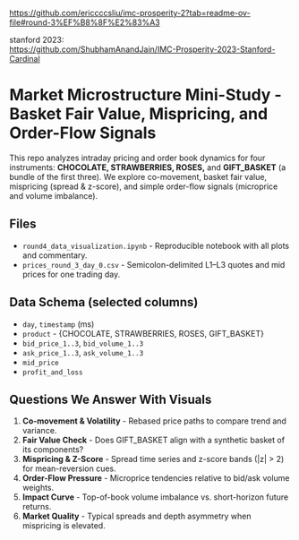 https://github.com/ericcccsliu/imc-prosperity-2?tab=readme-ov-file#round-3%EF%B8%8F%E2%83%A3

stanford 2023:  
https://github.com/ShubhamAnandJain/IMC-Prosperity-2023-Stanford-Cardinal

# Market Microstructure Mini-Study - Basket Fair Value, Mispricing, and Order-Flow Signals

This repo analyzes intraday pricing and order book dynamics for four instruments:
**CHOCOLATE, STRAWBERRIES, ROSES,** and **GIFT_BASKET** (a bundle of the first three).
We explore co-movement, basket fair value, mispricing (spread & z-score), and simple
order-flow signals (microprice and volume imbalance).

## Files

- `round4_data_visualization.ipynb` - Reproducible notebook with all plots and commentary.
- `prices_round_3_day_0.csv` - Semicolon-delimited L1–L3 quotes and mid prices for one trading day.

## Data Schema (selected columns)

- `day`, `timestamp` (ms)
- `product` - {CHOCOLATE, STRAWBERRIES, ROSES, GIFT_BASKET}
- `bid_price_1..3`, `bid_volume_1..3`
- `ask_price_1..3`, `ask_volume_1..3`
- `mid_price`
- `profit_and_loss`

## Questions We Answer With Visuals

1. **Co-movement & Volatility** - Rebased price paths to compare trend and variance.
2. **Fair Value Check** - Does GIFT_BASKET align with a synthetic basket of its components?
3. **Mispricing & Z-Score** - Spread time series and z-score bands (|z| > 2) for mean-reversion cues.
4. **Order-Flow Pressure** - Microprice tendencies relative to bid/ask volume weights.
5. **Impact Curve** - Top-of-book volume imbalance vs. short-horizon future returns.
6. **Market Quality** - Typical spreads and depth asymmetry when mispricing is elevated.